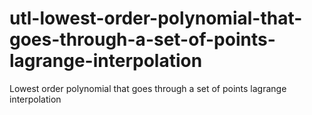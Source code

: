 # utl-lowest-order-polynomial-that-goes-through-a-set-of-points-lagrange-interpolation
Lowest order polynomial that goes through a set of points lagrange interpolation
